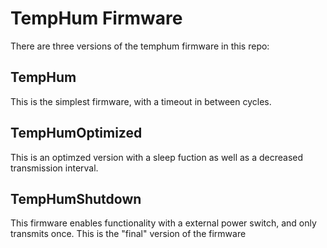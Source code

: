 # TempHum Firmware
There are three versions of the temphum firmware in this repo:

## TempHum
This is the simplest firmware, with a timeout in between cycles.

## TempHumOptimized
This is an optimzed version with a sleep fuction as well as a decreased transmission interval.

## TempHumShutdown
This firmware enables functionality with a external power switch, and only transmits once.  This is the "final" version of the firmware
